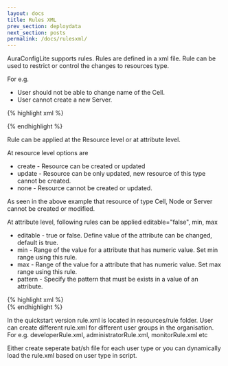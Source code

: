 ```yaml
---
layout: docs
title: Rules XML
prev_section: deploydata
next_section: posts
permalink: /docs/rulesxml/
---
```


AuraConfigLite supports rules. Rules are defined in a xml file. Rule can be  used to restrict or control the changes to resources type. 

For e.g.
* User should not be able to change name of the Cell.
* User cannot create a new Server.

{% highlight xml %}

<resources-metadata> 
<ConfigObject type="Cell" editable="none"> 
	<ConfigObject type="Node" editable="none">   
		<ConfigObject type="Server" editable="none">   
		</ConfigObject>   
	</ConfigObject>    
</ConfigObject>   
</resources-metadata>  
{% endhighlight %}

Rule can be applied at the Resource level or at attribute level.

At resource level options are
* create - Resource can be created or updated
* update - Resource can be only updated, new resource of this type cannot be created.
* none - Resource cannot be created or updated.

As seen in the above example that resource of type Cell, Node or Server cannot be created or modified.
	 
At attribute level, following rules can be applied editable="false", min, max

* editable - true or false. Define value of the attribute can be changed, default is true.
* min - Range of the value for a attribute that has numeric value. Set min range using this rule.
* max - Range of the value for a attribute that has numeric value. Set max range using this rule.
* pattern - Specify the pattern that must be exists in a value of an attribute.


{% highlight xml %}							
<resources-metadata>
<ConfigObject type="Cell" editable="none">
	<ConfigObject type="ServerCluster" editable="none">
		<ConfigObject type="ClusterMember" editable="update">
			<attributes>
				<attribute name="name" editable="false" />
				<attribute name="weight" min="2"  max="4"/>
			</attributes>
		</ConfigObject>
	</ConfigObject> 
</ConfigObject>
</resources-metadata>
{% endhighlight %}
							
In the quickstart version rule.xml is located in resources/rule folder. User can create different rule.xml for different user groups in the organisation. For e.g. developerRule.xml, administratorRule.xml, monitorRule.xml etc

Either create seperate bat/sh file for each user type or you can dynamically load the rule.xml based on user type in script. 
